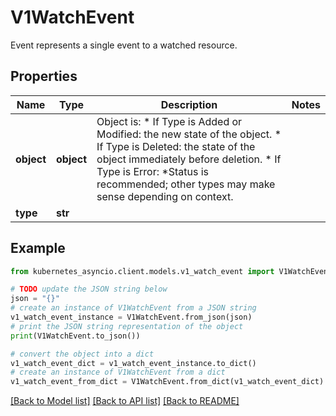 # V1WatchEvent

Event represents a single event to a watched resource.

## Properties

Name | Type | Description | Notes
------------ | ------------- | ------------- | -------------
**object** | **object** | Object is:  * If Type is Added or Modified: the new state of the object.  * If Type is Deleted: the state of the object immediately before deletion.  * If Type is Error: *Status is recommended; other types may make sense    depending on context. | 
**type** | **str** |  | 

## Example

```python
from kubernetes_asyncio.client.models.v1_watch_event import V1WatchEvent

# TODO update the JSON string below
json = "{}"
# create an instance of V1WatchEvent from a JSON string
v1_watch_event_instance = V1WatchEvent.from_json(json)
# print the JSON string representation of the object
print(V1WatchEvent.to_json())

# convert the object into a dict
v1_watch_event_dict = v1_watch_event_instance.to_dict()
# create an instance of V1WatchEvent from a dict
v1_watch_event_from_dict = V1WatchEvent.from_dict(v1_watch_event_dict)
```
[[Back to Model list]](../README.md#documentation-for-models) [[Back to API list]](../README.md#documentation-for-api-endpoints) [[Back to README]](../README.md)



